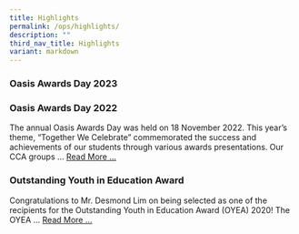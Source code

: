 ```yaml
---
title: Highlights
permalink: /ops/highlights/
description: ""
third_nav_title: Highlights
variant: markdown
---
```

### Oasis Awards Day 2023




### Oasis Awards Day 2022

The annual Oasis Awards Day was held on 18 November 2022. This year’s theme, “Together We Celebrate” commemorated the success and achievements of our students through various awards presentations. Our CCA groups ... [Read More ...](https://staging.d6400o65xh90r.amplifyapp.com/ops/highlights/awards-day-2022)

### Outstanding Youth in Education Award

Congratulations to Mr. Desmond Lim on being selected as one of the recipients for the Outstanding Youth in Education Award (OYEA) 2020! The OYEA ... [Read More ...](https://staging.d6400o65xh90r.amplifyapp.com/ops/highlights/outstanding-youth-in-education-award)
